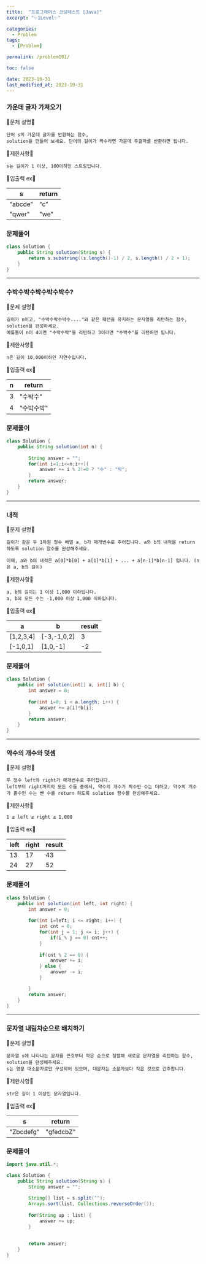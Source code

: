 ```yaml
---
title:  "프로그래머스 코딩테스트 [Java]"
excerpt: "✨1Level✨"

categories:
  - Problem
tags:
  - [Problem]

permalink: /problem101/

toc: false

date: 2023-10-31
last_modified_at: 2023-10-31
---
```


### 가운데 글자 가져오기

💫문제 설명💫

```
단어 s의 가운데 글자를 반환하는 함수,
solution을 만들어 보세요. 단어의 길이가 짝수라면 가운데 두글자를 반환하면 됩니다.
```

💫제한사항💫

```
s는 길이가 1 이상, 100이하인 스트링입니다.
```

💫입출력 ex💫

|s|return|
|---|---|
|"abcde"|"c"|
|"qwer"|"we"|

### 문제풀이

```java
class Solution {
    public String solution(String s) {
        return s.substring((s.length()-1) / 2, s.length() / 2 + 1);
    }
}
```

<hr>

### 수박수박수박수박수박수?

💫문제 설명💫

```
길이가 n이고, "수박수박수박수...."와 같은 패턴을 유지하는 문자열을 리턴하는 함수, solution을 완성하세요.
예를들어 n이 4이면 "수박수박"을 리턴하고 3이라면 "수박수"를 리턴하면 됩니다.
```

💫제한사항💫

```
n은 길이 10,000이하인 자연수입니다.
```

💫입출력 ex💫

|n|return|
|---|---|
|3|"수박수"|
|4|"수박수박"|

### 문제풀이

```java
class Solution {
    public String solution(int n) {
        
        String answer = "";
        for(int i=1;i<=n;i++){
            answer += i % 2!=0 ? "수" : "박";
        }
        return answer;
    }
}
```

<hr>

### 내적

💫문제 설명💫

```
길이가 같은 두 1차원 정수 배열 a, b가 매개변수로 주어집니다. a와 b의 내적을 return 하도록 solution 함수를 완성해주세요.

이때, a와 b의 내적은 a[0]*b[0] + a[1]*b[1] + ... + a[n-1]*b[n-1] 입니다. (n은 a, b의 길이)
```

💫제한사항💫

```
a, b의 길이는 1 이상 1,000 이하입니다.
a, b의 모든 수는 -1,000 이상 1,000 이하입니다.
```

💫입출력 ex💫

|a|b|result|
|---|---|---|
|[1,2,3,4]|[-3,-1,0,2]|3|
|[-1,0,1]|[1,0,-1]|-2|

### 문제풀이

```java
class Solution {
    public int solution(int[] a, int[] b) {
        int answer = 0;
        
        for(int i=0; i < a.length; i++) {
            answer += a[i]*b[i];
        }
        return answer;
    }
}
```

<hr>

### 약수의 개수와 덧셈

💫문제 설명💫

```
두 정수 left와 right가 매개변수로 주어집니다.
left부터 right까지의 모든 수들 중에서, 약수의 개수가 짝수인 수는 더하고, 약수의 개수가 홀수인 수는 뺀 수를 return 하도록 solution 함수를 완성해주세요.
```

💫제한사항💫

```
1 ≤ left ≤ right ≤ 1,000
```

💫입출력 ex💫

|left|right|result|
|---|---|---|
|13|17|43|
|24|27|52|

### 문제풀이

```java
class Solution {
    public int solution(int left, int right) {
        int answer = 0;
        
        for(int i=left; i <= right; i++) {
            int cnt = 0;
            for(int j = 1; j <= i; j++) {
                if(i % j == 0) cnt++;
            }
            
            if(cnt % 2 == 0) {
                answer += i;
            } else {
                answer -= i;
            }

        }
        return answer;
    }
}
```

<hr>

### 문자열 내림차순으로 배치하기

💫문제 설명💫

```
문자열 s에 나타나는 문자를 큰것부터 작은 순으로 정렬해 새로운 문자열을 리턴하는 함수, solution을 완성해주세요.
s는 영문 대소문자로만 구성되어 있으며, 대문자는 소문자보다 작은 것으로 간주합니다.
```

💫제한사항💫

```
str은 길이 1 이상인 문자열입니다.
```

💫입출력 ex💫

|s|return|
|---|---|
|"Zbcdefg"|"gfedcbZ"|

### 문제풀이

```java
import java.util.*;

class Solution {
    public String solution(String s) {
        String answer = "";
        
        String[] list = s.split("");
        Arrays.sort(list, Collections.reverseOrder());
        
        for(String up : list) {
            answer += up;
        }
        
        
        return answer;
    }
}
```

